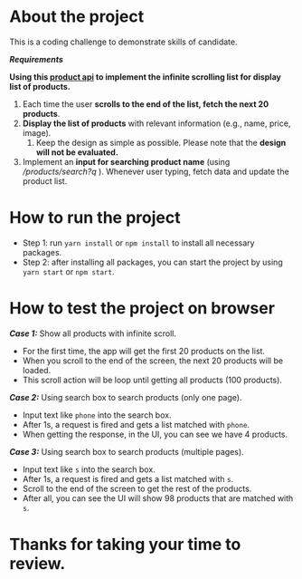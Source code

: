 # About the project
This is a coding challenge to demonstrate skills of candidate.

***Requirements***

**Using this [product api](https://dummyjson.com/docs/products) to implement the infinite scrolling list for display list of products.**

1. Each time the user **scrolls to the end of the list, fetch the next 20 products**.
2. **Display the list of products** with relevant information (e.g., name, price, image).
    1. Keep the design as simple as possible. Please note that the **design will not be evaluated.**
3. Implement an **input for searching product name** (using */products/search?q* ). 
Whenever user typing, fetch data and update the product list.

# How to run the project
- Step 1: run `yarn install` or `npm install` to install all necessary packages.
- Step 2: after installing all packages, you can start the project by using `yarn start` or `npm start`.

# How to test the project on browser
***Case 1:*** Show all products with infinite scroll.
- For the first time, the app will get the first 20 products on the list.
- When you scroll to the end of the screen, the next 20 products will be loaded. 
- This scroll action will be loop until getting all products (100 products).

***Case 2:*** Using search box to search products (only one page).
- Input text like `phone` into the search box.
- After 1s, a request is fired and gets a list matched with `phone`.
- When getting the response, in the UI, you can see we have 4 products.

***Case 3:*** Using search box to search products (multiple pages).
- Input text like `s` into the search box.
- After 1s, a request is fired and gets a list matched with `s`.
- Scroll to the end of the screen to get the rest of the products.
- After all, you can see the UI will show 98 products that are matched with `s`.

# Thanks for taking your time to review.
